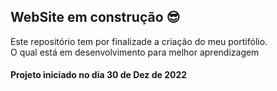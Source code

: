 ## WebSite em construção 😎
<p>Este repositório tem por finalizade a criação do meu portifólio.<br>
O qual está em desenvolvimento para melhor aprendizagem</p>

#### Projeto iniciado no dia 30 de Dez de 2022

